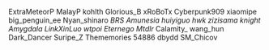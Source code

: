ExtraMeteorP
MalayP
kohlth
Glorious_B
xRoBoTx
Cyberpunk909
xiaomipe
big_penguin_ee
Nyan_shinaro
_BRS
Amunesia
huiyiguo
hwk
zizisama
knight
Amygdala
LinkXinLuo
wtpoi
Eternego
Mtdlr_
Calamity_
wang_hun
Dark_Dancer
Suripe_Z
Thememories
54886
dbydd
SM_Chicov
